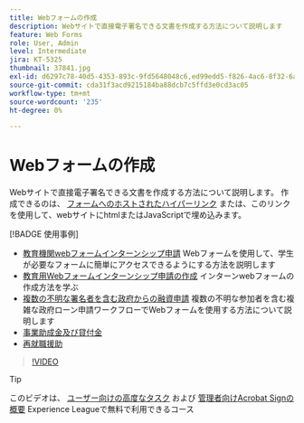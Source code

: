 ```yaml
---
title: Webフォームの作成
description: Webサイトで直接電子署名できる文書を作成する方法について説明します
feature: Web Forms
role: User, Admin
level: Intermediate
jira: KT-5325
thumbnail: 37841.jpg
exl-id: d6297c78-40d5-4353-893c-9fd5648048c6,ed99edd5-f826-4ac6-8f32-6a4e6e48ddc6
source-git-commit: cda31f3acd9215184ba88dcb7c5ffd3e0cd3ac05
workflow-type: tm+mt
source-wordcount: '235'
ht-degree: 0%

---
```


# Webフォームの作成

Webサイトで直接電子署名できる文書を作成する方法について説明します。 作成できるのは、 [フォームへのホストされたハイパーリンク](https://salesforceintegration.na2.echosign.com/public/esignWidget?wid=CBFCIBAA3AAABLblqZhBTZvjMual0H-M6HTSunw9hV1t-OdGbQI3d-nWJdEH76dHPxK1QH6DO9XGjch6QVho*) または、このリンクを使用して、webサイトにhtmlまたはJavaScriptで埋め込みます。

[!BADGE 使用事例]

* [教育機関webフォームインターンシップ申請](https://experienceleague.adobe.com/docs/document-cloud-learn/sign-learning-hub/expand/recipes/edu/usecase-edu-intern.html?lang=en)
Webフォームを使用して、学生が必要なフォームに簡単にアクセスできるようにする方法を説明します
* [教育用Webフォームインターンシップ申請の作成](https://experienceleague.adobe.com/docs/document-cloud-learn/sign-learning-hub/expand/recipes/edu/usecase-edu-intern-create.html?lang=en)
インターンwebフォームの作成方法を学ぶ
* [複数の不明な署名者を含む政府からの融資申請](https://experienceleague.adobe.com/docs/document-cloud-learn/sign-learning-hub/expand/recipes/gov/webform-multiple-signers.html?lang=en)
複数の不明な参加者を含む複雑な政府ローン申請ワークフローでWebフォームを使用する方法について説明します
* [事業助成金及び貸付金](https://experienceleague.adobe.com/docs/document-cloud-learn/sign-learning-hub/expand/recipes/gov/usecasegovgrants.html?lang=en)
* [再就職援助](https://experienceleague.adobe.com/docs/document-cloud-learn/sign-learning-hub/expand/recipes/gov/usecasegovreemployment.html?lang=en)

>[!VIDEO](https://video.tv.adobe.com/v/37841?quality=12&learn=on&hidetitle=true)

>[!TIP]
>
>このビデオは、 [ユーザー向けの高度なタスク](https://experienceleague.adobe.com/?recommended=Sign-U-1-2020.3) および [管理者向けAcrobat Signの概要](https://experienceleague.adobe.com/?recommended=Sign-A-1-2020.2) Experience Leagueで無料で利用できるコース
